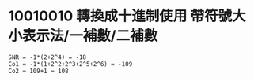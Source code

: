 # 10010010 轉換成十進制使用 帶符號大小表示法/一補數/二補數
```
SNR = -1*(2+2^4) = -18
Co1 = -1*(1+2^2+2^3+2^5+2^6) = -109
Co2 = 109+1 = 108
```
